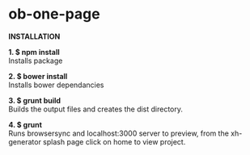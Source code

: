 ob-one-page
===========

<strong>INSTALLATION</strong>

<strong>1. $ npm install</strong><br>
Installs package

<strong>2. $ bower install</strong><br>
Installs bower dependancies

<strong>3. $ grunt build</strong><br>
Builds the output files and creates the dist directory.

<strong>4. $ grunt</strong><br>
Runs browsersync and localhost:3000 server to preview, from the xh-generator splash page click on home to view project.
